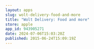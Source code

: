```yaml
---
layout: apps
slug: wolt-delivery-food-and-more
title: "Wolt Delivery: Food and more"
store: apple
app_id: 943905271
date: 2024-07-06T15:03:20Z
published: 2015-06-24T15:09:19Z
---
```

